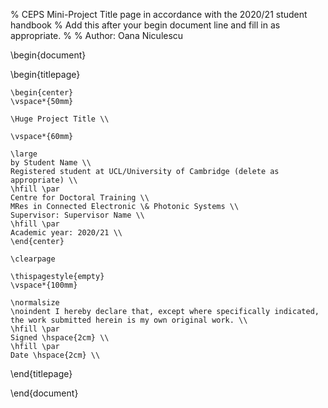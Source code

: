 % CEPS Mini-Project Title page in accordance with the 2020/21 student handbook
% Add this after your begin document line and fill in as appropriate.
% 
% Author: Oana Niculescu

\begin{document}

\begin{titlepage}

	\begin{center}
	\vspace*{50mm}

	\Huge Project Title \\

	\vspace*{60mm}

	\large
	by Student Name \\
	Registered student at UCL/University of Cambridge (delete as appropriate) \\
	\hfill \par
	Centre for Doctoral Training \\
	MRes in Connected Electronic \& Photonic Systems \\
	Supervisor: Supervisor Name \\
	\hfill \par
	Academic year: 2020/21 \\
	\end{center}

	\clearpage
	
	\thispagestyle{empty}
	\vspace*{100mm}
	
	\normalsize
	\noindent I hereby declare that, except where specifically indicated, the work submitted herein is my own original work. \\
	\hfill \par
	Signed \hspace{2cm} \\ 
	\hfill \par
	Date \hspace{2cm} \\
	
\end{titlepage}

\end{document}
